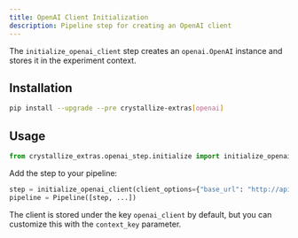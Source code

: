 ```yaml
---
title: OpenAI Client Initialization
description: Pipeline step for creating an OpenAI client
---
```


The `initialize_openai_client` step creates an `openai.OpenAI` instance and stores it in the experiment context.

## Installation

```bash
pip install --upgrade --pre crystallize-extras[openai]
```

## Usage

```python
from crystallize_extras.openai_step.initialize import initialize_openai_client

```

Add the step to your pipeline:

```python
step = initialize_openai_client(client_options={"base_url": "http://api.openai.com/v1"})
pipeline = Pipeline([step, ...])
```

The client is stored under the key `openai_client` by default, but you can customize this with the `context_key` parameter.
